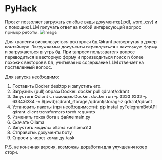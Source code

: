 # PyHack

Проект позволяет загружать слюбые виды документов(.pdf,.word,.csv) и с помощию LLM получать ответ на любой интересующий вопрос
пример работы:
![image](https://github.com/user-attachments/assets/cd945cfe-b5f4-4143-b841-bf97c3f2a7e1)

Для хранения виспользуеться векторная бд Qdrant развернутая в докер контейнере. Загружаемые документы переводяться в векторную форму и загружаються внутрь бд.
При запросе пользователя вопрос переводиться в векторную форму и производиться поиск n более похожих векторов в бд, учитывая их содержание LLM отвечает на поставленный вопрос.

Для запуска необходимо:
  1. Поставить Docker desktop и запустить его.
  2. Загрузить (pull) образа Docker:  docker pull qdrant/qdrant
  3. Запустить Qdrant с помощью Docker: docker run -p 6333:6333 -p 6334:6334 -v $(pwd)/qdrant_storage:/qdrant/storage:z qdrant/qdrant
  4. Установить пакеты (при необходимости): pip install pyTelegramBotAPI qdrant-client transformers torch requests
  5. Изменить токен бота в файле main.py
  6. Скачать Ollama
  7. Запустить модель: ollama run llama3.2
  8. Отправитьь документы боту
  9. Спросить через команду /ask

P.S. не конечная версия, возможны доработки для улучшения юзер стори.
